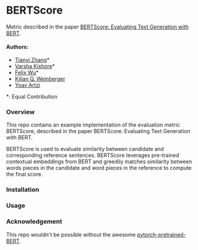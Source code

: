 # BERTScore
Metric described in the paper [BERTScore: Evaluating Text Generation with BERT](https://arxiv.org).

#### Authors:
* [Tianyi Zhang](https://scholar.google.com/citations?user=OI0HSa0AAAAJ&hl=en)*
* [Varsha Kishore]()*
* [Felix Wu](https://scholar.google.com.tw/citations?user=sNL8SSoAAAAJ&hl=en)*
* [Kilian Q. Weinberger](http://kilian.cs.cornell.edu/index.html)
* [Yoav Artzi](https://yoavartzi.com/)

*: Equal Contribution

### Overview
This repo contains an example implementation of the evaluation metric BERTScore, described in the paper BERTScore: Evaluating Text Generation with BERT.

BERTScore is used to evaluate similarity between candidate and corresponding reference sentences. BERTScore leverages pre-trained contextual embeddings from BERT and greedily matches similarity between words pieces in the candidate and word pieces in the reference to compute the final score.

### Installation


### Usage


### Acknowledgement
This repo wouldn't be possible without the awesome [pytorch-pretrained-BERT](https://github.com/huggingface/pytorch-pretrained-BERT).
